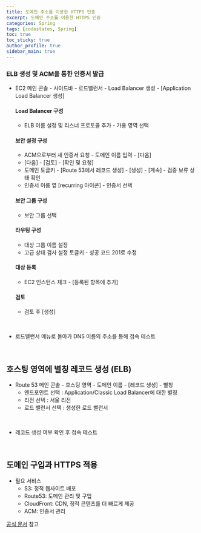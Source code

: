 ```yaml
---
title: 도메인 주소를 이용한 HTTPS 인증
excerpt: 도메인 주소를 이용한 HTTPS 인증
categories: Spring
tags: [codestates, Spring]
toc: true
toc_sticky: true
author_profile: true
sidebar_main: true
---
```

### ELB 생성 및 ACM을 통한 인증서 발급
- EC2 메인 콘솔 - 사이드바 - 로드밸런서 - Load Balancer 생성 - [Application Load Balancer 생성]

  #### Load Balancer 구성
  - ELB 이름 설정 및 리스너 프로토콜 추가 - 가용 영역 선택 

  #### 보안 설정 구성
  - ACM으로부터 새 인증서 요청 - 도메인 이름 입력 - [다음]
  - [다음] - [검토] - [확인 및 요청]
  - 도메인 토글키 - [Route 53에서 레코드 생성] - [생성] - [계속] - 검증 보류 상태 확인
  - 인증서 이름 옆 [recurring 아이콘] - 인증서 선택

  #### 보안 그룹 구성
  - 보안 그룹 선택

  #### 라우팅 구성
  - 대상 그룹 이름 설정
  - 고급 상태 검사 설정 토글키 - 성공 코드 201로 수정

  #### 대상 등록
  - EC2 인스턴스 체크 - [등록된 항목에 추가]

  #### 검토
  - 검토 후 [생성]

<br>

- 로드밸런서 메뉴로 돌아가 DNS 이름의 주소를 통해 접속 테스트

<br>

## 호스팅 영역에 별칭 레코드 생성 (ELB)
- Route 53 메인 콘솔 - 호스팅 영역 - 도메인 이름 - [레코드 생성] - 별칭 
  - 엔드포인트 선택 : Application/Classic Load Balancer에 대한 별칭
  - 리전 선택 : 서울 리전
  - 로드 밸런서 선택 : 생성한 로드 밸런서
<br>

- 레코드 생성 여부 확인 후 접속 테스트

<br>

## 도메인 구입과 HTTPS 적용
- 필요 서비스
  - S3: 정적 웹사이트 배포
  - Route53: 도메인 관리 및 구입
  - CloudFront: CDN, 정적 콘텐츠를 더 빠르게 제공
  - ACM: 인증서 관리

[공식 문서](https://docs.aws.amazon.com/AmazonS3/latest/userguide/website-hosting-custom-domain-walkthrough.html) 참고